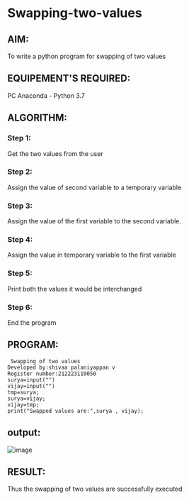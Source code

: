 # Swapping-two-values
## AIM:
To write a python program for swapping of two values
## EQUIPEMENT'S REQUIRED: 
PC
Anaconda - Python 3.7
## ALGORITHM: 
### Step 1:
Get the two values from the user
### Step 2: 
Assign the value of second variable to a temporary variable 
### Step 3: 
Assign the value of the first variable to the second variable.
### Step 4:  
Assign the value in temporary variable to the first variable
### Step 5: 
Print both the values it would be interchanged
### Step 6: 
End the program
## PROGRAM:
```
 Swapping of two values
Developed by:shivaa palaniyappan v
Register number:212223110050
surya=input("")
vijay=input("")
tmp=surya;
surya=vijay;
vijay=tmp;
print("Swapped values are:",surya , vijay);
```


## output:
![image](https://github.com/shivaa-palaniyappan/Swapping-two-values/assets/146915611/28b099e4-c145-4d11-bf6b-00bc116fcd2e)
## RESULT:
Thus the swapping of two values are successfully executed



